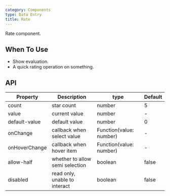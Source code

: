 ```yaml
---
category: Components
type: Data Entry
title: Rate
---
```


Rate component.

## When To Use

- Show evaluation.
- A quick rating operation on something.

## API

| Property        | Description           | type               | Default       |
|------------|----------------|-------------------|-------------|
| count    | star count | number | 5 |
| value | current value | number | - |
| default-value | default value | number | 0 |
| onChange | callback when select value | Function(value: number) | - |
| onHoverChange | callback when hover item | Function(value: number) | - |
| allow-half | whether to allow semi selection   | boolean | false |
| disabled | read only, unable to interact | boolean | false |
